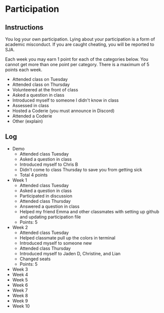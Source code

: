 Participation
=============

## Instructions ##

You log your own participation. Lying about your participation is a form of
academic misconduct. If you are caught cheating, you will be reported to SJA.

Each week you may earn 1 point for each of the categories below. You cannot get
more than one point per category. There is a maximum of 5 points each week.

+ Attended class on Tuesday
+ Attended class on Thursday
+ Volunteered at the front of class
+ Asked a question in class
+ Introduced myself to someone I didn't know in class
+ Assessed in class
+ Hosted a Coderie (you must announce in Discord)
+ Attended a Coderie
+ Other (explain)

## Log ##

- Demo
	+ Attended class Tuesday
	+ Asked a question in class
	+ Introduced myself to Chris B
	+ Didn't come to class Thursday to save you from getting sick
	+ Total 4 points
- Week 1
	+ Attended class Tuesday
	+ Asked a question in class
	+ Participated in discussion
	+ Attended class Thursday
	+ Answered a question in class
	+ Helped my friend Emma and other classmates with setting up github and updating
		participation file
	+ Points: 5
- Week 2
	+ Attended class Tuesday
	+ Helped classmate pull up the colors in terminal
	+ Introduced myself to someone new
	+ Attended class Thursday
	+ Introduced myself to Jaden D, Christine, and Lian
	+ Changed seats
	+ Points: 5
- Week 3
- Week 4
- Week 5
- Week 6
- Week 7
- Week 8
- Week 9
- Week 10
